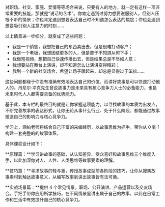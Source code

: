 对职场、社交、家庭、爱情等等场合来说，只要有人的地方，就一定有这样一项非常重要的技能，那就是“说话的艺术”。你肯定遇到过努力想要说服别人，但别人压根不听的情景；你也肯定遇到想要表达自己时不知道怎么表达的尴尬；你也会遇到想要吸引别人注意力的时刻……

以上情景进一步细分，就变成了这些问题：

- 我是一个销售，我想把自己的东西卖出去，但是很难打动客户；
- 我是一个老板，我想团结更多的人，但是苦于不知道从何下手；
- 我做短视频，想把自己快速传播出去，但是结果总是不尽如人意；
- 我想要站在舞台上演讲，却不知道怎么让演讲变得精彩；
- 我到一个新的社交场合，希望让场子暖起来，却总是显得过于笨拙……

这些问题都缘于你没有准确有效地表达自己的价值，而讲好故事是可以快速打动他人的。丹尼尔·平克先生曾说故事力是未来具有核心竞争力人士的必备能力，也是未来时代人人都需要具备的优势能力。

基于此，本专栏的最终目的就是让你掌握这项能力，以寻找故事的本质为出发点，不断完善故事的表达形式，让你无论从事什么行业、处于什么阶段，都能通过故事塑造自己的影响力与核心竞争力。

学习上，涵柏老师将结合自己丰富的采编经历，以故事思维为抓手，带你从 0 到 1 构建一套完整的的故事体系。

具体课程设计如下：

**原理篇：**学习讲故事的基础，从认知差异、受众喜好和故事思维三个维度入手，以此加深你对人、人性、人类思维等故事要素的理解。

**技巧篇：**寻求故事的轻与重，传授故事成型前各阶段的技巧，让你从搜集故事素材到触达故事意义，从编写故事到讲出故事皆有法可循。

**实战场景篇：**提供 4 个常见情景，职场、公开演讲、产品运营以及交友场合。手把手带你应用所学技巧，在不同情景里讲出属于自己的故事，以此在日常工作和生活中有效提升自己的核心竞争力。